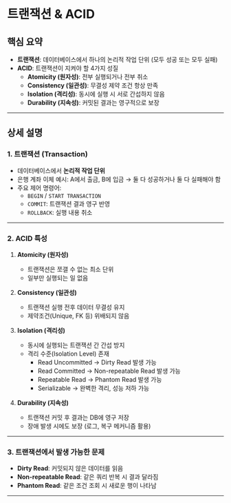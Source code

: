 # 트랜잭션 & ACID

## 핵심 요약

* **트랜잭션**: 데이터베이스에서 하나의 논리적 작업 단위 (모두 성공 또는 모두 실패)
* **ACID**: 트랜잭션이 지켜야 할 4가지 성질
  - **Atomicity (원자성)**: 전부 실행되거나 전부 취소
  - **Consistency (일관성)**: 무결성 제약 조건 항상 만족
  - **Isolation (격리성)**: 동시에 실행 시 서로 간섭하지 않음
  - **Durability (지속성)**: 커밋된 결과는 영구적으로 보장

---

## 상세 설명

### 1. 트랜잭션 (Transaction)

* 데이터베이스에서 **논리적 작업 단위**
* 은행 계좌 이체 예시: A에서 출금, B에 입금 → 둘 다 성공하거나 둘 다 실패해야 함
* 주요 제어 명령어:
  - `BEGIN` / `START TRANSACTION`
  - `COMMIT`: 트랜잭션 결과 영구 반영
  - `ROLLBACK`: 실행 내용 취소

---

### 2. ACID 특성

1. **Atomicity (원자성)**  
   - 트랜잭션은 쪼갤 수 없는 최소 단위  
   - 일부만 실행되는 일 없음  

2. **Consistency (일관성)**  
   - 트랜잭션 실행 전후 데이터 무결성 유지  
   - 제약조건(Unique, FK 등) 위배되지 않음  

3. **Isolation (격리성)**  
   - 동시에 실행되는 트랜잭션 간 간섭 방지  
   - 격리 수준(Isolation Level) 존재  
     * Read Uncommitted → Dirty Read 발생 가능  
     * Read Committed → Non-repeatable Read 발생 가능  
     * Repeatable Read → Phantom Read 발생 가능  
     * Serializable → 완벽한 격리, 성능 저하 가능  

4. **Durability (지속성)**  
   - 트랜잭션 커밋 후 결과는 DB에 영구 저장  
   - 장애 발생 시에도 보장 (로그, 복구 메커니즘 활용)

---

### 3. 트랜잭션에서 발생 가능한 문제

* **Dirty Read**: 커밋되지 않은 데이터를 읽음  
* **Non-repeatable Read**: 같은 쿼리 반복 시 결과 달라짐  
* **Phantom Read**: 같은 조건 조회 시 새로운 행이 나타남  

---
